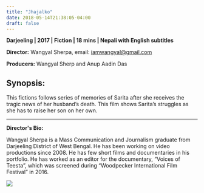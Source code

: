 ```yaml
---
title: "Jhajalko"
date: 2018-05-14T21:38:05-04:00
draft: false
---
```


**Darjeeling | 2017 | Fiction | 18 mins | Nepali with English subtitles**

**Director:** Wangyal Sherpa, email: iamwangyal@gmail.com

**Producers:** Wangyal Sherp and  Anup Aadin Das

## Synopsis:

This fictions follows series of memories of Sarita after she receives the tragic news of her husband’s death. This film shows Sarita’s struggles as she has to raise her son on her own. 

---

**Director's Bio:**

Wangyal Sherpa is a Mass Communication and Journalism graduate from Darjeeling District of West Bengal. He has been working on video productions since 2008. He has few short films and documentaries in his portfolio. He has worked as an editor for the documentary, “Voices of Teesta”, which was screened during “Woodpecker International Film Festival” in 2016. 

![](/images/jhajalko.png)